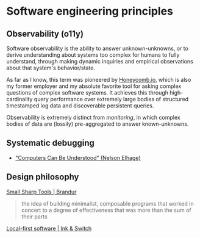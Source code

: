 # Software engineering principles

## Observability (o11y)

Software observability is the ability to answer unknown-unknowns, or to derive understanding about systems too complex for humans to fully understand, through making dynamic inquiries and empirical observations about that system's behavior/state.

As far as I know, this term was pioneered by [Honeycomb.io](https://honeycomb.io), which is also my former employer and my absolute favorite tool for asking complex questions of complex software systems. It achieves this through high-cardinality query performance over extremely large bodies of structured timestamped log data and discoverable persistent queries.

Observability is extremely distinct from _monitoring_, in which complex bodies of data are (lossily) pre-aggregated to answer known-unknowns.

## Systematic debugging

- ["Computers Can Be Understood" (Nelson Elhage)](https://blog.nelhage.com/post/computers-can-be-understood/)

## Design philosophy

[Small Sharp Tools | Brandur](https://brandur.org/small-sharp-tools)
> the idea of building minimalist, composable programs that worked in concert to a degree of effectiveness that was more than the sum of their parts

[Local-first software | Ink & Switch](https://www.inkandswitch.com/local-first.html)
